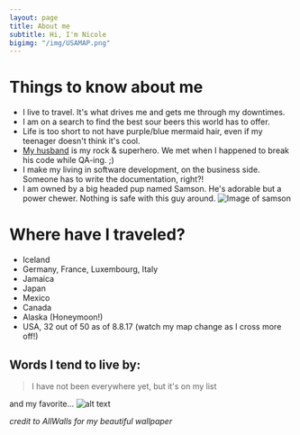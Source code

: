 ```yaml
---
layout: page
title: About me
subtitle: Hi, I'm Nicole
bigimg: "/img/USAMAP.png"
---
```

# Things to know about me 

- I live to travel. It's what drives me and gets me through my downtimes. 
- I am on a search to find the best sour beers this world has to offer.
- Life is too short to not have purple/blue mermaid hair, even if my teenager doesn't think it's cool.
- [My husband](https://twitter.com/buhakmeh) is my rock & superhero. We met when I happened to break his code while QA-ing. ;)
- I make my living in software development, on the business side. Someone has to write the documentation, right?!
- I am owned by a big headed pup named Samson. He's adorable but a power chewer. Nothing is safe with this guy around. 
![Image of samson](https://nicoleabuhakmeh.github.io/img/SamsonTilt.JPG)

# Where have I traveled?

- Iceland
- Germany, France, Luxembourg, Italy
- Jamaica
- Japan
- Mexico
- Canada
- Alaska (Honeymoon!)
- USA, 32 out of 50 as of 8.8.17 (watch my map change as I cross more off!)


## Words I tend to live by:

> I have not been everywhere yet, but it's on my list
 
and my favorite... 
![alt text][logo]

[logo]: http://allswalls.com/images/not-all-who-wander-are-lost-wallpaper-1.jpg
*credit to AllWalls for my beautiful wallpaper*

